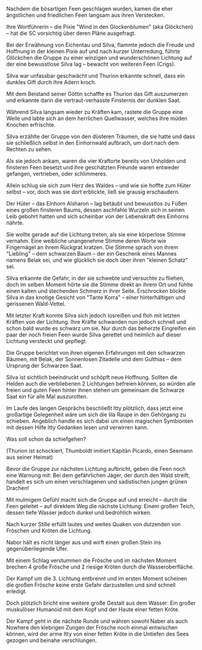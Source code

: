 Nachdem die bösartigen Feen geschlagen wurden, kamen die eher ängstlichen und friedlichen Feen langsam aus ihren Verstecken.

Ihre Wortführerin – die Pixie "Wind in den Glockenblumen" (aka Glöckchen) – hat die SC vorsichtig über deren Pläne ausgefragt.

Bei der Erwähnung von Eichentau und Silva, flammte jedoch die Freude und Hoffnung in der kleinen Pixie auf und nach kurzer Unterredung, führte Glöckchen die Gruppe zu einer winzigen und wunderschönen Lichtung auf der eine bewusstlose Silva lag – bewacht von weiteren Feen (Crigs).

Silva war unfassbar geschwächt und Thurion erkannte schnell, dass ein dunkles Gift durch ihre Adern kroch.

Mit dem Beistand seiner Göttin schaffte es Thurion das Gift auszumerzen und erkannte darin die vertraut-verhasste Finsternis der dunklen Saat.

Während Silva langsam wieder zu Kräften kam, rastete die Gruppe eine Weile und labte sich an dem herrlichen Quellwasser, welches ihre müden Knochen erfrischte.

Silva erzählte der Gruppe von den düsteren Träumen, die sie hatte und dass sie schließlich selbst in den Einhornwald aufbrach, um dort nach dem Rechten zu sehen.

Als sie jedoch ankam, waren die vier Kraftorte bereits von Unholden und finsteren Feen besetzt und ihre geschätzten Freunde waren entweder gefangen, vertrieben, oder schlimmeres.

Allein schlug sie sich zum Herz des Waldes – und wie sie hoffte zum Hüter selbst – vor, doch was sie dort erblickte, ließ sie grausig erschaudern.

Der Hüter – das Einhorn Alsharon – lag betäubt und bewusstlos zu Füßen eines großen finsteren Baums, dessen aschfahle Wurzeln sich in seinen Leib gebohrt hatten und sich scheinbar von der Lebenskraft des Einhorns nährte.

Sie wollte gerade auf die Lichtung treten, als sie eine körperlose Stimme vernahm. Eine weibliche unangenehme Stimme deren Worte wie Fingernägel an ihrem Rückgrat kratzen. Die Stimme sprach von ihrem "Liebling" – dem schwarzen Baum – der ein Geschenk eines Mannes namens Belak sei, und wie glücklich sie doch über ihren "kleinen Schatz" sei.

Silva erkannte die Gefahr, in der sie schwebte und versuchte zu fliehen, doch im selben Moment hörte sie die Stimme direkt an ihrem Ort und fühlte einen kalten und stechenden Schmerz in ihrer Seite. Erschrocken blickte Silva in das knotige Gesicht von "Tante Korra" – einer hinterhältigen und gerissenen Wald-Vettel.

Mit letzter Kraft konnte Silva sich jedoch losreißen und floh mit letzten Kräften von der Lichtung. Ihre Kräfte schwanden nun jedoch schnell und schon bald wurde es schwarz um sie. Nur durch das beherzte Eingreifen ein paar der noch freien Feen wurde Silva gerettet und heimlich auf dieser Lichtung versteckt und gepflegt.

Die Gruppe berichtet von ihren eigenen Erfahrungen mit den schwarzen Bäumen, mit Belak, der Sonnenlosen Zitadelle und dem Gulthias – dem Ursprung der Schwarzen Saat.

Silva ist sichtlich beeindruckt und schöpft neue Hoffnung. Sollten die Helden auch die verbliebenen 2 Lichtungen befreien können, so würden alle freien und guten Feen hinter ihnen stehen um gemeinsam die Schwarze Saat ein für alle Mal auszurotten.

Im Laufe des langen Gesprächs beschließt Itty plötzlich, dass jetzt eine großartige Gelegenheit wäre um sich die lila Raupe in den Gehörgang zu schieben. Angeblich handle es sich dabei um einen magischen Symbionten mit dessen Hilfe Itty Gedanken lesen und verwirren kann. 

Was soll schon da schiefgehen?

(Thurion ist schockiert, Thumboldt imitiert Kapitän Picardo, einen Seemann aus seiner Heimat)

Bevor die Gruppe zur nächsten Lichtung aufbricht, geben die Feen noch eine Warnung mit: Bei dem gefährlichen Jäger, der durch den Wald streift, handelt es sich um einen verschlagenen und sadistischen jungen grünen Drachen!

Mit mulmigem Gefühl macht sich die Gruppe auf und erreicht – durch die Feen geleitet – auf direktem Weg die nächste Lichtung: Einem großen Teich, dessen tiefe Wasser jedoch dunkel und bedrohlich wirken.

Nach kurzer Stille erfüllt lautes und weites Quaken von dutzenden von Fröschen und Kröten die Lichtung.

Nabor hält es nicht länger aus und wirft einen großen Stein ins gegenüberliegende Ufer.

Mit einem Schlag verstummen die Frösche und im nächsten Moment brechen 4 große Frösche und 2 riesige Kröten durch die Wasseroberfläche.

Der Kampf um die 3. Lichtung entbrennt und im ersten Moment scheinen die großen Frösche keine erste Gefahr darzustellen und sind schnell erledigt.

Doch plötzlich bricht eine weitere große Gestalt aus dem Wasser: Ein großer muskulöser Humanoid mit dem Kopf und der Haute einer fetten Kröte.

Der Kampf geht in die nächste Runde und währen sowohl Naber als auch Nowhere den klebrigen Zungen der Frösche noch einmal entwischen können, wird der arme Itty von einer fetten Kröte in die Untiefen des Sees gezogen und beinahe verschlungen.